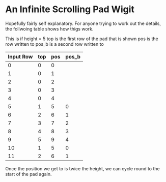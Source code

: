 # An Infinite Scrolling Pad Wigit

Hopefully fairly self explanatory. For anyone trying to work out the details,
the follwoing table shows how thigs work.

This is if height = 5
top is the first row of the pad that is shown
pos is the row written to
pos_b is a second row written to

Input Row | top | pos | pos_b
----------|-----|-----|------
 0        | 0   | 0   | 
 1        | 0   | 1   | 
 2        | 0   | 2   | 
 3        | 0   | 3   | 
 4        | 0   | 4   | 
 5        | 1   | 5   | 0
 6        | 2   | 6   | 1
 7        | 3   | 7   | 2
 8        | 4   | 8   | 3
 9        | 5   | 9   | 4
 10       | 1   | 5   | 0
 11       | 2   | 6   | 1

Once the position we get to is twice the height, we can
cycle round to the start of the pad again.

